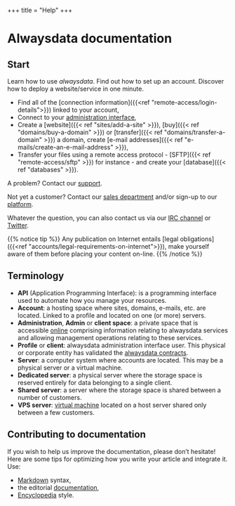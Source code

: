 +++
title = "Help"
+++

# Alwaysdata documentation

## Start

Learn how to use *alwaysdata*. Find out how to set up an account. Discover how to deploy a website/service in one minute.

- Find all of the [connection information]({{<ref "remote-access/login-details">}}) linked to your account,
- Connect to your [administration interface](https://admin.alwaysdata.com),
- Create a [website]({{< ref "sites/add-a-site" >}}), [buy]({{< ref "domains/buy-a-domain" >}}) or [transfer]({{< ref "domains/transfer-a-domain" >}}) a domain, create [e-mail addresses]({{< ref "e-mails/create-an-e-mail-address" >}}),
- Transfer your files using a remote access protocol - [SFTP]({{< ref "remote-access/sftp" >}}) for instance - and create your [database]({{< ref "databases" >}}).

A problem? Contact our [support](https://admin.alwaysdata.com/support/add/).

Not yet a customer? Contact our [sales department](https://www.alwaysdata.com/en/#contact) and/or sign-up to our [platform](https://www.alwaysdata.com/en/register/).

Whatever the question, you can also contact us via our [IRC channel](irc://irc.freenode.net/alwaysdata) or [Twitter](https://twitter.com/alwaysdata).

{{% notice tip %}}
Any publication on Internet entails [legal obligations]({{<ref "accounts/legal-requirements-on-internet">}}), make yourself aware of them before placing your content on-line.
{{% /notice %}}

## Terminology

- **API** (Application Programming Interface): is a programming interface used to automate how you manage your resources.
- **Account**: a hosting space where sites, domains, e-mails, etc. are located. Linked to a profile and located on one (or more) servers.
- **Administration**, **Admin** or **client space**: a private space that is accessible [online](https://admin.alwaysdata.com) comprising information relating to alwaysdata services and allowing management operations relating to these services.
- **Profile** or **client**: alwaysdata administration interface user. This physical or corporate entity has validated the [alwaysdata contracts](https://www.alwaysdata.com/en/terms-and-legal/).
- **Server**: a computer system where accounts are located. This may be a physical server or a virtual machine.
- **Dedicated server**: a physical server where the storage space is reserved entirely for data belonging to a single client.
- **Shared server**: a server where the storage space is shared between a number of customers.
- **VPS server**: [virtual machine](https://en.wikipedia.org/wiki/Virtual_machine) located on a host server shared only between a few customers.

## Contributing to documentation

If you wish to help us improve the documentation, please don’t
hesitate! Here are some tips for optimizing how you write your article
and integrate it. Use:

- [Markdown](https://commonmark.org/) syntax,
- the editorial [documentation](https://github.com/alwaysdata/documentation/blob/master/README.md),
- [Encyclopedia](https://en.wikipedia.org/wiki/Wikipedia:Manual_of_Style) style.
